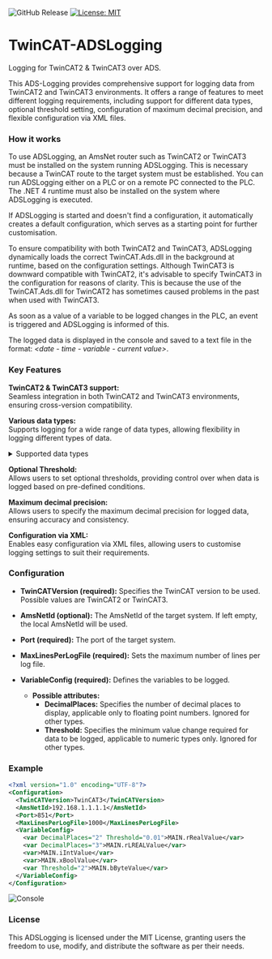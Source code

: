 ![GitHub Release](https://img.shields.io/github/v/release/crizzly57/TwinCAT-ADSLogging)
[![License: MIT](https://img.shields.io/badge/License-MIT-yellow.svg)](https://github.com/Crizzly57/TwinCAT-ADSLogging/blob/main/LICENSE)

# TwinCAT-ADSLogging
Logging for TwinCAT2 &amp; TwinCAT3 over ADS.

This ADS-Logging provides comprehensive support for logging data from TwinCAT2 and TwinCAT3 environments. It offers a range of features to meet different logging requirements, including support for different data types, optional threshold setting, configuration of maximum decimal precision, and flexible configuration via XML files.

### How it works
To use ADSLogging, an AmsNet router such as TwinCAT2 or TwinCAT3 must be installed on the system running ADSLogging. This is necessary because a TwinCAT route to the target system must be established. You can run ADSLogging either on a PLC or on a remote PC connected to the PLC.
The .NET 4 runtime must also be installed on the system where ADSLogging is executed.

If ADSLogging is started and doesn't find a configuration, it automatically creates a default configuration, which serves as a starting point for further customisation.

To ensure compatibility with both TwinCAT2 and TwinCAT3, ADSLogging dynamically loads the correct TwinCAT.Ads.dll in the background at runtime, based on the configuration settings. Although TwinCAT3 is downward compatible with TwinCAT2, it's advisable to specify TwinCAT3 in the configuration for reasons of clarity. This is because the use of the TwinCAT.Ads.dll for TwinCAT2 has sometimes caused problems in the past when used with TwinCAT3.

As soon as a value of a variable to be logged changes in the PLC, an event is triggered and ADSLogging is informed of this.

The logged data is displayed in the console and saved to a text file in the format: *<date - time - variable - current value>*.

### Key Features
**TwinCAT2 & TwinCAT3 support:**  
Seamless integration in both TwinCAT2 and TwinCAT3 environments, ensuring cross-version compatibility.

**Various data types:**  
Supports logging for a wide range of data types, allowing flexibility in logging different types of data.
<details>
	<summary>Supported data types</summary>

- BOOL
- BYTE
- SINT
- USINT
- INT
- UINT
- DINT
- UDINT
- ULINT
- LINT
- WORD
- DWORD
- LWORD
- REAL
- LREAL
- TIME
- LTIME
- TIME AND DATE (DT)
- TIME OF DAY (TOD)
- DATE
- POINTER
- STRING (only ASCII)
</details>

**Optional Threshold:**  
Allows users to set optional thresholds, providing control over when data is logged based on pre-defined conditions.

**Maximum decimal precision:**  
Allows users to specify the maximum decimal precision for logged data, ensuring accuracy and consistency.

**Configuration via XML:**  
Enables easy configuration via XML files, allowing users to customise logging settings to suit their requirements.

### Configuration 
- **TwinCATVersion (required):** Specifies the TwinCAT version to be used. Possible values are TwinCAT2 or TwinCAT3.

- **AmsNetId (optional):** The AmsNetId of the target system. If left empty, the local AmsNetId will be used.

- **Port (required):** The port of the target system.

- **MaxLinesPerLogFile (required):** Sets the maximum number of lines per log file.

- **VariableConfig (required):** Defines the variables to be logged.
  
  - **Possible attributes:**
    - **DecimalPlaces:** Specifies the number of decimal places to display, applicable only to floating point numbers. Ignored for other types.
    - **Threshold:** Specifies the minimum value change required for data to be logged, applicable to numeric types only. Ignored for other types.

### Example
```xml
<?xml version="1.0" encoding="UTF-8"?>
<Configuration>
  <TwinCATVersion>TwinCAT3</TwinCATVersion>
  <AmsNetId>192.168.1.1.1.1</AmsNetId>
  <Port>851</Port>
  <MaxLinesPerLogFile>1000</MaxLinesPerLogFile>
  <VariableConfig>
    <var DecimalPlaces="2" Threshold="0.01">MAIN.rRealValue</var>
    <var DecimalPlaces="3">MAIN.rLREALValue</var>
    <var>MAIN.iIntValue</var>
    <var>MAIN.xBoolValue</var>
    <var Threshold="2">MAIN.bByteValue</var>
  </VariableConfig>
</Configuration>
```

<img alt="Console" src="https://github.com/Crizzly57/TwinCAT-ADSLogging/assets/81525848/8c102366-b516-40be-8998-cde373751839">


### License
This ADSLogging is licensed under the MIT License, granting users the freedom to use, modify, and distribute the software as per their needs.
